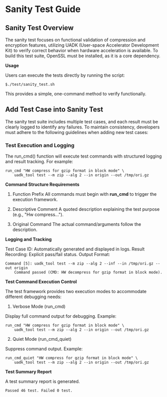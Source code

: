 
# Sanity Test Guide

## Sanity Test Overview

The sanity test focuses on functional validation of compression and encryption
features, utilizing UADK (User-space Accelerator Development Kit) to verify correct
behavior when hardware acceleration is available. To build this test suite, OpenSSL
must be installed, as it is a core dependency.

**Usage**

Users can execute the tests directly by running the script:
```
$./test/sanity_test.sh
```

This provides a simple, one-command method to verify functionally.


## Add Test Case into Sanity Test

The sanity test suite includes multiple test cases, and each result must be clearly
logged to identify any failures. To maintain consistency, developers must adhere to
the following guidelines when adding new test cases:

### Test Execution and Logging

The run_cmd() function will execute test commands with structured logging and result
tracking. For example:
```
run_cmd "HW compress for gzip format in block mode" \
	uadk_tool test --m zip --alg 2 --in origin --out /tmp/ori.gz
```

**Command Structure Requirements**

1. Function Prefix
All commands must begin with **run_cmd** to trigger the execution framework.

2. Descriptive Comment
A quoted description explaining the test purpose (e.g., "Hw compress...").

3. Original Command
The actual command/arguments follow the description.

**Logging and Tracking**

Test Case ID: Automatically generated and displayed in logs.
Result Recording: Explicit pass/fail status.
Output Format:
```
Command [5]: uadk_tool test --m zip --alg 2 --inf --in /tmp/ori.gz --out origin
	Command passed (CMD: HW decompress for gzip format in block mode).
```

**Test Command Execution Control**

The test framework provides two execution modes to accommodate different debugging
needs:

1. Verbose Mode (run_cmd)

Display full command output for debugging.
Example:

```
run_cmd "HW compress for gzip format in block mode" \
	uadk_tool test --m zip --alg 2 --in origin --out /tmp/ori.gz
```

2. Quiet Mode (run_cmd_quiet)

Suppress command output.
Example:
```
run_cmd_quiet "HW compress for gzip format in block mode" \
	uadk_tool test --m zip --alg 2 --in origin --out /tmp/ori.gz
```

**Test Summary Report**

A test summary report is generated.
```
Passed 46 test. Failed 0 test.
```
